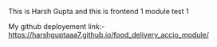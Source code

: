 This is Harsh Gupta and this is frontend 1 module test 1

My github deployement link:-
https://harshguptaaa7.github.io/food_delivery_accio_module/
